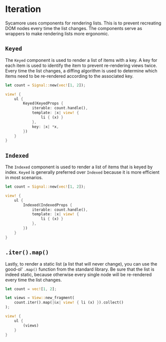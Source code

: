 # Iteration

Sycamore uses components for rendering lists. This is to prevent recreating DOM nodes every time the
list changes. The components serve as wrappers to make rendering lists more ergonomic.

## `Keyed`

The `Keyed` component is used to render a list of items with a key. A key for each item is used to
identify the item to prevent re-rendering views twice. Every time the list changes, a diffing
algorithm is used to determine which items need to be re-rendered according to the associated key.

```rust
let count = Signal::new(vec![1, 2]);

view! {
    ul {
        Keyed(KeyedProps {
            iterable: count.handle(),
            template: |x| view! {
                li { (x) }
            },
            key: |x| *x,
        })
    }
}
```

## `Indexed`

The `Indexed` component is used to render a list of items that is keyed by index. `Keyed` is
generally preferred over `Indexed` because it is more efficient in most scenarios.

```rust
let count = Signal::new(vec![1, 2]);

view! {
    ul {
        Indexed(IndexedProps {
            iterable: count.handle(),
            template: |x| view! {
                li { (x) }
            },
        })
    }
}
```

## `.iter().map()`

Lastly, to render a static list (a list that will never change), you can use the good-ol' `.map()`
function from the standard library. Be sure that the list is indeed static, because otherwise every
single node will be re-rendered every time the list changes.

```rust
let count = vec![1, 2];

let views = View::new_fragment(
    count.iter().map(|&x| view! { li (x) }).collect()
);

view! {
    ul {
        (views)
    }
}
```
